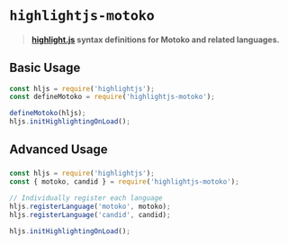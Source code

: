 # `highlightjs-motoko`

> #### [highlight.js](https://github.com/highlightjs/highlight.js) syntax definitions for Motoko and related languages.

## Basic Usage

```js
const hljs = require('highlightjs');
const defineMotoko = require('highlightjs-motoko');

defineMotoko(hljs);
hljs.initHighlightingOnLoad();
```

## Advanced Usage

### 

```js
const hljs = require('highlightjs');
const { motoko, candid } = require('highlightjs-motoko');

// Individually register each language
hljs.registerLanguage('motoko', motoko);
hljs.registerLanguage('candid', candid);

hljs.initHighlightingOnLoad();
```